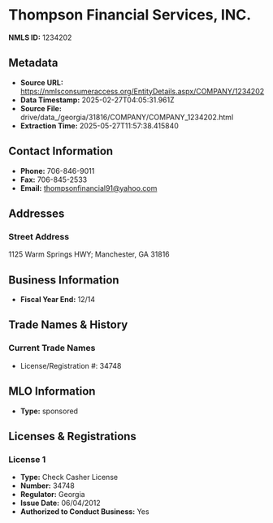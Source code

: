 # Thompson Financial Services, INC.

**NMLS ID:** 1234202

## Metadata
- **Source URL:** https://nmlsconsumeraccess.org/EntityDetails.aspx/COMPANY/1234202
- **Data Timestamp:** 2025-02-27T04:05:31.961Z
- **Source File:** drive/data_/georgia/31816/COMPANY/COMPANY_1234202.html
- **Extraction Time:** 2025-05-27T11:57:38.415840

## Contact Information
- **Phone:** 706-846-9011
- **Fax:** 706-845-2533
- **Email:** thompsonfinancial91@yahoo.com

## Addresses
### Street Address
1125 Warm Springs HWY; Manchester, GA 31816

## Business Information
- **Fiscal Year End:** 12/14

## Trade Names & History
### Current Trade Names
- License/Registration #: 34748

## MLO Information
- **Type:** sponsored

## Licenses & Registrations

### License 1
- **Type:** Check Casher License
- **Number:** 34748
- **Regulator:** Georgia
- **Issue Date:** 06/04/2012
- **Authorized to Conduct Business:** Yes
